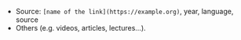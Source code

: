 - Source: `[name of the link](https://example.org)`, year, language, source
- Others (e.g. videos, articles, lectures...).
